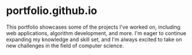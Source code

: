 # portfolio.github.io
This portfolio showcases some of the projects I've worked on, including web applications, algorithm development, and more. I'm eager to continue expanding my knowledge and skill set, and I'm always excited to take on new challenges in the field of computer science.
